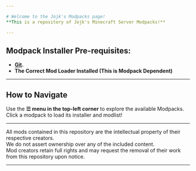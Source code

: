 ```yaml
---

# Welcome to the Jojk's Modpacks page! 
**This is a repository of Jojk's Minecraft Server Modpacks!**

---
```


## Modpack Installer Pre-requisites:
- **[Git](https://git-scm.com/downloads).** 
- **The Correct Mod Loader Installed (This is Modpack Dependent)**

---

## How to Navigate
Use the **☰ menu in the top-left corner** to explore the available Modpacks.  
Click a modpack to load its installer and modlist!

---

All mods contained in this repository are the intellectual property of their respective creators.\
We do not assert ownership over any of the included content.\
Mod creators retain full rights and may request the removal of their work from this repository upon notice.

---
